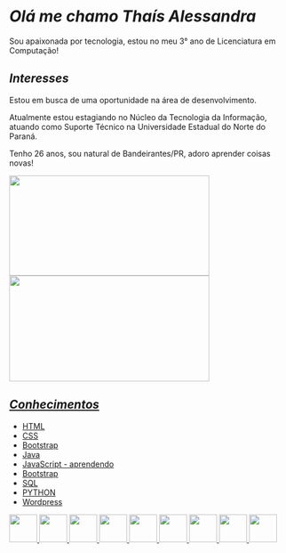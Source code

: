 

#  *Olá me chamo Thaís Alessandra*
  
  Sou apaixonada por tecnologia, estou no meu 3° ano de Licenciatura em Computação!
  
  ## *Interesses*
  
  Estou em busca de uma oportunidade na área de desenvolvimento.
  
  Atualmente estou estagiando no Núcleo da Tecnologia da Informação, atuando como Suporte Técnico na Universidade Estadual do Norte do Paraná.
  
  Tenho 26 anos, sou natural de Bandeirantes/PR, adoro aprender coisas novas!
  
  
  

<div >
  <a href="https://github.com/Thaisalessandra/Thaisalessandra/">
  <img height="180em" width="360em" src="https://github-readme-stats.vercel.app/api?username=Thaisalessandra&show_icons=true&theme=codeSTACKr&border_radius=1.7em" />
    
  <img height="190em" width="360em" src="https://github-readme-stats.vercel.app/api/top-langs/?username=Thaisalessandra&layout=compact&theme=codeSTACKr&border_radius=1em" />
</div> 


##  *Conhecimentos*
  
* HTML
* CSS
* Bootstrap
* Java
* JavaScript - aprendendo
* Bootstrap
* SQL
* PYTHON
* Wordpress 

<div  width="100%">

  <img src="https://cdn.jsdelivr.net/gh/devicons/devicon/icons/java/java-original.svg"  width="50"/>       
  <img src="https://cdn.jsdelivr.net/gh/devicons/devicon/icons/html5/html5-plain.svg" width="50"/>
  <img src="https://cdn.jsdelivr.net/gh/devicons/devicon/icons/css3/css3-plain.svg" width="50"/>   
  <img src="https://cdn.jsdelivr.net/gh/devicons/devicon/icons/javascript/javascript-original.svg"  width="50"/>
  <img src="https://cdn.jsdelivr.net/gh/devicons/devicon/icons/bootstrap/bootstrap-original.svg" width="50"/>
  <img src="https://cdn.jsdelivr.net/gh/devicons/devicon/icons/mysql/mysql-original.svg" width="50"/>
  <img src="https://cdn.jsdelivr.net/gh/devicons/devicon/icons/react/react-original.svg" width="50"/>
  <img src="https://cdn.jsdelivr.net/gh/devicons/devicon/icons/python/python-original.svg" width="50" /> 
  <img src="https://cdn.jsdelivr.net/gh/devicons/devicon/icons/wordpress/wordpress-original.svg" width="50"/>
          
              
</div>